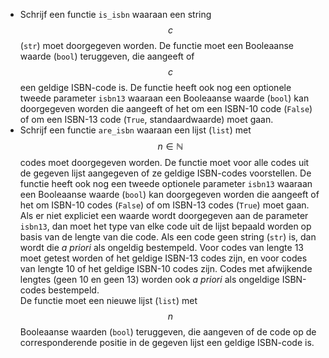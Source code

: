 
- Schrijf een functie `is_isbn` waaraan een string $$c$$ (`str`) moet doorgegeven worden. De functie moet een Booleaanse waarde (`bool`) teruggeven, die aangeeft of $$c$$ een geldige ISBN-code is. De functie heeft ook nog een optionele tweede parameter `isbn13` waaraan een Booleaanse waarde (`bool`) kan doorgegeven worden die aangeeft of het om een ISBN-10 code (`False`) of om een ISBN-13 code (`True`, standaardwaarde) moet gaan.
- Schrijf een functie `are_isbn` waaraan een lijst (`list`) met $$n \in \mathbb{N}$$ codes moet doorgegeven worden. De functie moet voor alle codes uit de gegeven lijst aangegeven of ze geldige ISBN-codes voorstellen. De functie heeft ook nog een tweede optionele parameter `isbn13` waaraan een Booleaanse waarde (`bool`) kan doorgegeven worden die aangeeft of het om ISBN-10 codes (`False`) of om ISBN-13 codes (`True`) moet gaan.  
  Als er niet expliciet een waarde wordt doorgegeven aan de parameter `isbn13`, dan moet het type van elke code uit de lijst bepaald worden op basis van de lengte van die code. Als een code geen string (`str`) is, dan wordt die *a priori* als ongeldig bestempeld. Voor codes van lengte 13 moet getest worden of het geldige ISBN-13 codes zijn, en voor codes van lengte 10 of het geldige ISBN-10 codes zijn. Codes met afwijkende lengtes (geen 10 en geen 13) worden ook *a priori* als ongeldige ISBN-codes bestempeld.  
  De functie moet een nieuwe lijst (`list`) met $$n$$ Booleaanse waarden (`bool`) teruggeven, die aangeven of de code op de corresponderende positie in de gegeven lijst een geldige ISBN-code is.
